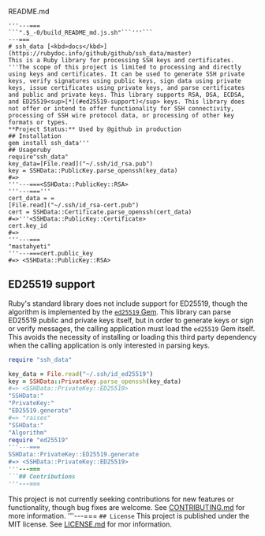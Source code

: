 README.md
```
'''---===
```".$_-0/build_README_md.js.sh"```'''```
---===
# ssh_data [<kbd>docs</kbd>](https://rubydoc.info/github/github/ssh_data/master)
This is a Ruby library for processing SSH keys and certificates.
'''The scope of this project is limited to processing and directly using keys and certificates. It can be used to generate SSH private keys, verify signatures using public keys, sign data using private keys, issue certificates using private keys, and parse certificates and public and private keys. This library supports RSA, DSA, ECDSA, and ED25519<sup>[*](#ed25519-support)</sup> keys. This library does not offer or intend to offer functionality for SSH connectivity, processing of SSH wire protocol data, or processing of other key formats or types.
**Project Status:** Used by @github in production
## Installation
gem install ssh_data'''
## Usageruby
require"ssh_data"
key_data=[File.read]("~/.ssh/id_rsa.pub")
key = SSHData::PublicKey.parse_openssh(key_data)
#=> 
'''---===<SSHData::PublicKey::RSA>
'''---==='''
cert_data = = 
[File.read]("~/.ssh/id_rsa-cert.pub")
cert = SSHData::Certificate.parse_openssh(cert_data)
#=>'''<SSHData::PublicKey::Certificate>
cert.key_id
#=>
'''---===
"mastahyeti"
'''---===cert.public_key
#=> <SSHData::PublicKey::RSA>
```

## ED25519 support

Ruby's standard library does not include support for ED25519, though the algorithm is implemented by the [`ed25519` Gem](https://rubygems.org/gems/ed25519). This library can parse ED25519 public and private keys itself, but in order to generate keys or sign or verify messages, the calling application must load the `ed25519` Gem itself. This avoids the necessity of installing or loading this third party dependency when the calling application is only interested in parsing keys.

```ruby
require "ssh_data"

key_data = File.read("~/.ssh/id_ed25519")
key = SSHData::PrivateKey.parse_openssh(key_data)
#=> <SSHData::PrivateKey::ED25519>
"SSHData:"
"PrivateKey:"
"ED25519.generate"
#=> "raises"
"SSHData:"
"Algorithm"
require "ed25519"
'''---===
SSHData::PrivateKey::ED25519.generate
#=> <SSHData::PrivateKey::ED25519>
'''---===
```## Contributions
'''---===
```
This project is not currently seeking contributions for new features or functionality, though bug fixes are welcome. See [CONTRIBUTING.md](CONTRIBUTING.md) for more information.
'''---===
```## License```
This project is published under the MIT license. See [LICENSE.md](LICENSE.md) for mor information.
